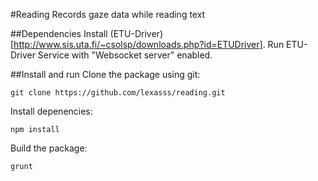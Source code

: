 #Reading
Records gaze data while reading text

##Dependencies
Install (ETU-Driver)[http://www.sis.uta.fi/~csolsp/downloads.php?id=ETUDriver].
Run ETU-Driver Service with "Websocket server" enabled.

##Install and run
Clone the package using git:

    git clone https://github.com/lexasss/reading.git

Install depenencies:

    npm install

Build the package:

    grunt
